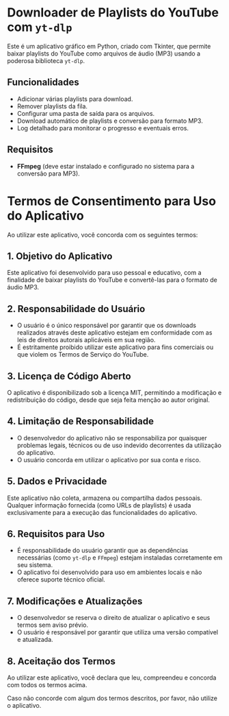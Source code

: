 # Downloader de Playlists do YouTube com `yt-dlp`

Este é um aplicativo gráfico em Python, criado com Tkinter, que permite baixar playlists do YouTube como arquivos de áudio (MP3) usando a poderosa biblioteca `yt-dlp`.  

## Funcionalidades

- Adicionar várias playlists para download.
- Remover playlists da fila.
- Configurar uma pasta de saída para os arquivos.
- Download automático de playlists e conversão para formato MP3.
- Log detalhado para monitorar o progresso e eventuais erros.

## Requisitos
- **FFmpeg** (deve estar instalado e configurado no sistema para a conversão para MP3).

# Termos de Consentimento para Uso do Aplicativo

Ao utilizar este aplicativo, você concorda com os seguintes termos:

## 1. Objetivo do Aplicativo
Este aplicativo foi desenvolvido para uso pessoal e educativo, com a finalidade de baixar playlists do YouTube e convertê-las para o formato de áudio MP3.

## 2. Responsabilidade do Usuário
- O usuário é o único responsável por garantir que os downloads realizados através deste aplicativo estejam em conformidade com as leis de direitos autorais aplicáveis em sua região.
- É estritamente proibido utilizar este aplicativo para fins comerciais ou que violem os Termos de Serviço do YouTube.

## 3. Licença de Código Aberto
O aplicativo é disponibilizado sob a licença MIT, permitindo a modificação e redistribuição do código, desde que seja feita menção ao autor original.

## 4. Limitação de Responsabilidade
- O desenvolvedor do aplicativo não se responsabiliza por quaisquer problemas legais, técnicos ou de uso indevido decorrentes da utilização do aplicativo.
- O usuário concorda em utilizar o aplicativo por sua conta e risco.

## 5. Dados e Privacidade
Este aplicativo não coleta, armazena ou compartilha dados pessoais. Qualquer informação fornecida (como URLs de playlists) é usada exclusivamente para a execução das funcionalidades do aplicativo.

## 6. Requisitos para Uso
- É responsabilidade do usuário garantir que as dependências necessárias (como `yt-dlp` e `FFmpeg`) estejam instaladas corretamente em seu sistema.
- O aplicativo foi desenvolvido para uso em ambientes locais e não oferece suporte técnico oficial.

## 7. Modificações e Atualizações
- O desenvolvedor se reserva o direito de atualizar o aplicativo e seus termos sem aviso prévio.
- O usuário é responsável por garantir que utiliza uma versão compatível e atualizada.

## 8. Aceitação dos Termos
Ao utilizar este aplicativo, você declara que leu, compreendeu e concorda com todos os termos acima.

Caso não concorde com algum dos termos descritos, por favor, não utilize o aplicativo.
